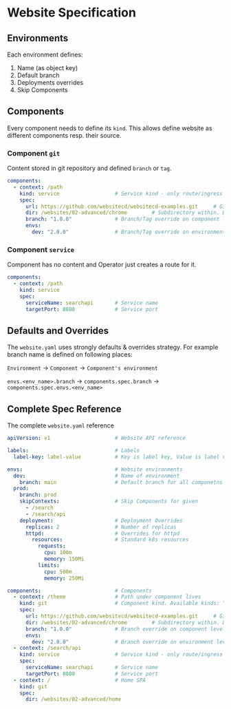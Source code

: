 # Website Specification


## Environments

Each environment defines:

1. Name (as object key)
2. Default branch
3. Deployments overrides
4. Skip Components

## Components

Every component needs to define its `kind`.
This allows define website as different components resp. their source.

### Component `git`

Content stored in git repository and defined `branch` or `tag`.

```yaml
components:
  - context: /path
    kind: service                  # Service kind - only route/ingress is created
    spec:
      url: https://github.com/websitecd/websitecd-examples.git     # Git URL of repository. Default is Git URL of website.yaml
      dir: /websites/02-advanced/chrome        # Subdirectory within. Default is "."
      branch: "1.0.0"              # Branch/Tag override on component level
      envs:
        dev: "2.0.0"               # Branch/Tag override on environment level
```

### Component `service`

Component has no content and Operator just creates a route for it.

```yaml
components:
  - context: /path
    kind: service
    spec:
      serviceName: searchapi       # Service name
      targetPort: 8080             # Service port
```

## Defaults and Overrides

The `website.yaml` uses strongly defaults & overrides strategy.
For example branch name is defined on following places:

`Environment` -> `Component` -> `Component's environment`

`envs.<env_name>.branch` -> `components.spec.branch` -> `components.spec.envs.<env_name>`

## Complete Spec Reference
The complete `website.yaml` reference

```yaml
apiVersion: v1                     # Website API reference

labels:                            # Labels
  label-key: label-value           # Key is label key, Value is label value

envs:                              # Website environments
  dev:                             # Name of environment
    branch: main                   # Default branch for all componetns
  prod:
    branch: prod
    skipContexts:                  # Skip Components for given 
      - /search
      - /search/api
    deployment:                    # Deployment Overrides 
      replicas: 2                  # Number of replicas
      httpd:                       # Overrides for httpd
        resources:                 # Standard k8s resources
          requests:
            cpu: 100m
            memory: 150Mi
          limits:
            cpu: 500m
            memory: 250Mi

components:                        # Components
  - context: /theme                # Path under component lives
    kind: git                      # Component kind. Available kinds: "git", "service"
    spec:
      url: https://github.com/websitecd/websitecd-examples.git     # Git URL of repository. Default is Git URL of website.yaml
      dir: /websites/02-advanced/chrome        # Subdirectory within. Default is "."
      branch: "1.0.0"              # Branch override on component level
      envs:
        dev: "2.0.0"               # Branch override on environment level
  - context: /search/api
    kind: service                  # Service kind - only route/ingress is created
    spec:
      serviceName: searchapi       # Service name
      targetPort: 8080             # Service port
  - context: /                     # Home SPA
    kind: git
    spec:
      dir: /websites/02-advanced/home
```